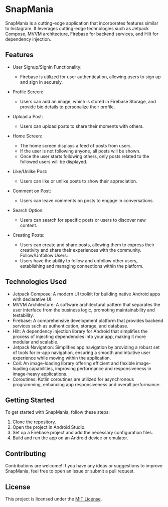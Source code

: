 # SnapMania

SnapMania is a cutting-edge application that incorporates features similar to Instagram. It leverages cutting-edge technologies such as Jetpack Compose, MVVM architecture, Firebase for backend services, and Hilt for dependency injection.

## Features

- User Signup/Signin Functionality:
  - Firebase is utilized for user authentication, allowing users to sign up and sign in securely.

- Profile Screen:
  - Users can add an image, which is stored in Firebase Storage, and provide bio details to personalize their profile.

- Upload a Post:
  - Users can upload posts to share their moments with others.

- Home Screen:
  - The home screen displays a feed of posts from users.
  - If the user is not following anyone, all posts will be shown.
  - Once the user starts following others, only posts related to the followed users will be displayed.

- Like/Unlike Post:
  - Users can like or unlike posts to show their appreciation.

- Comment on Post:
  - Users can leave comments on posts to engage in conversations.

- Search Option:
  - Users can search for specific posts or users to discover new content.
    
- Creating Posts:
  - Users can create and share posts, allowing them to express their creativity and share their experiences with the community.
Follow/Unfollow Users:
  - Users have the ability to follow and unfollow other users, establishing and managing connections within the platform.

## Technologies Used

- Jetpack Compose: A modern UI toolkit for building native Android apps with declarative UI.
- MVVM Architecture: A software architectural pattern that separates the user interface from the business logic, promoting maintainability and testability.
- Firebase: A comprehensive development platform that provides backend services such as authentication, storage, and database.
- Hilt: A dependency injection library for Android that simplifies the process of injecting dependencies into your app, making it more modular and scalable.
- Jetpack Navigation: Simplifies app navigation by providing a robust set of tools for in-app navigation, ensuring a smooth and intuitive user experience while moving within the application.
- Coil: An image-loading library offering efficient and flexible image-loading capabilities, improving performance and responsiveness in image-heavy applications.
- Coroutines: Kotlin coroutines are utilized for asynchronous programming, enhancing app responsiveness and overall performance.
 

## Getting Started

To get started with SnapMania, follow these steps:

1. Clone the repository.
2. Open the project in Android Studio.
3. Set up a Firebase project and add the necessary configuration files.
4. Build and run the app on an Android device or emulator.

## Contributing

Contributions are welcome! If you have any ideas or suggestions to improve SnapMania, feel free to open an issue or submit a pull request.

## License

This project is licensed under the [MIT License](LICENSE).

